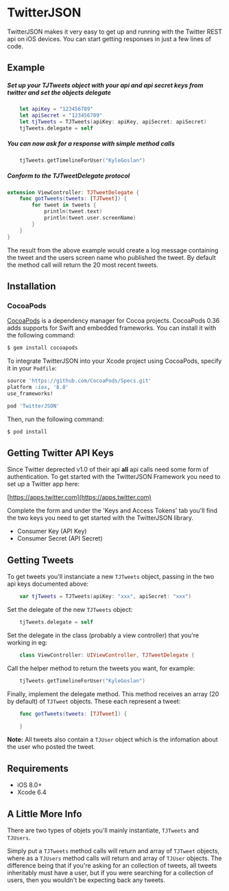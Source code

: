 # TwitterJSON

TwitterJSON makes it very easy to get up and running with the Twitter REST api on iOS devices. 
You can start getting responses in just a few lines of code.

## Example

##### Set up your TJTweets object with your api and api secret keys from twitter and set the objects delegate

```swift
	let apiKey = "123456789"
    let apiSecret = "123456789"
    let tjTweets = TJTweets(apiKey: apiKey, apiSecret: apiSecret)
    tjTweets.delegate = self
``` 

##### You can now ask for a response with simple method calls

```swift
	tjTweets.getTimelineForUser("KyleGoslan")
```

##### Conform to the TJTweetDelegate protocol 

```swift
extension ViewController: TJTweetDelegate {
    func gotTweets(tweets: [TJTweet]) {
        for tweet in tweets {
            println(tweet.text)
            println(tweet.user.screenName)
        }
    }
}
```

The result from the above example would create a log message containing the tweet and the users screen 
name who published the tweet. By default the method call will return the 20 most recent tweets.

## Installation

### CocoaPods

[CocoaPods](http://cocoapods.org) is a dependency manager for Cocoa projects. CocoaPods 0.36 adds supports for Swift and embedded frameworks. You can install it with the following command:

```bash
$ gem install cocoapods
```

To integrate TwitterJSON into your Xcode project using CocoaPods, specify it in your `Podfile`:

```ruby
source 'https://github.com/CocoaPods/Specs.git'
platform :ios, '8.0'
use_frameworks!

pod 'TwitterJSON'
```

Then, run the following command:

```bash
$ pod install
```
## Getting Twitter API Keys

Since Twitter deprected v1.0 of their api **all** api calls need some form of authentication. To get 
started with the TwitterJSON Framework you need to set up a Twitter app here:

[https://apps.twitter.com](https://apps.twitter.com)

Complete the form and under the 'Keys and Access Tokens' tab you'll find the two keys you need to
get started with the TwitterJSON library. 

* Consumer Key (API Key)
* Consumer Secret (API Secret)

## Getting Tweets

To get tweets you'll instanciate a new `TJTweets` object, passing in the two api keys documented above:

```swift
    var tjTweets = TJTweets(apiKey: "xxx", apiSecret: "xxx")
```

Set the delegate of the new `TJTweets` object:

```swift 
    tjTweets.delegate = self 
```

Set the delegate in the class (probably a view controller) that you're working in eg:

```swift
    class ViewController: UIViewController, TJTweetDelegate {
```

Call the helper method to return the tweets you want, for example:

```swift 
    tjTweets.getTimelineForUser("KyleGoslan")
```

Finally, implement the delegate method. This method receives an array (20 by default) of `TJTweet` objects. These each represent a tweet:

```swift
    func gotTweets(tweets: [TJTweet]) {
        
    }
```

**Note:** All tweets also contain a `TJUser` object which is 
the infomation about the user who posted the tweet. 

## Requirements

- iOS 8.0+
- Xcode 6.4

## A Little More Info

There are two types of objets you'll mainly instantiate, `TJTweets` and `TJUsers`.

Simply put a `TJTweets` method calls will return and array of `TJTweet` objects, where as a `TJUsers` method calls will 
return and array of `TJUser` objects. The difference being that if you're asking for an collection of tweets, all tweets inheritably 
must have a user, but if you were searching for a collection of users, then you wouldn't be expecting back any tweets.  
